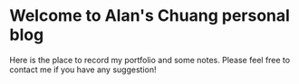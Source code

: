 # Welcome to Alan's Chuang personal blog

Here is the place to record my portfolio and some notes.
Please feel free to contact me if you have any suggestion!
